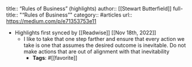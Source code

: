 title:: “Rules of Business” (highlights)
author:: [[Stewart Butterfield]]
full-title:: "“Rules of Business”"
category:: #articles
url:: https://medium.com/p/e71353753e11

- Highlights first synced by [[Readwise]] [[Nov 18th, 2022]]
	- I like to take that one step farther and ensure that every action we take is one that assumes the desired outcome is inevitable. Do not make actions that are out of alignment with that inevitability
		- **Tags**: #[[favorite]]